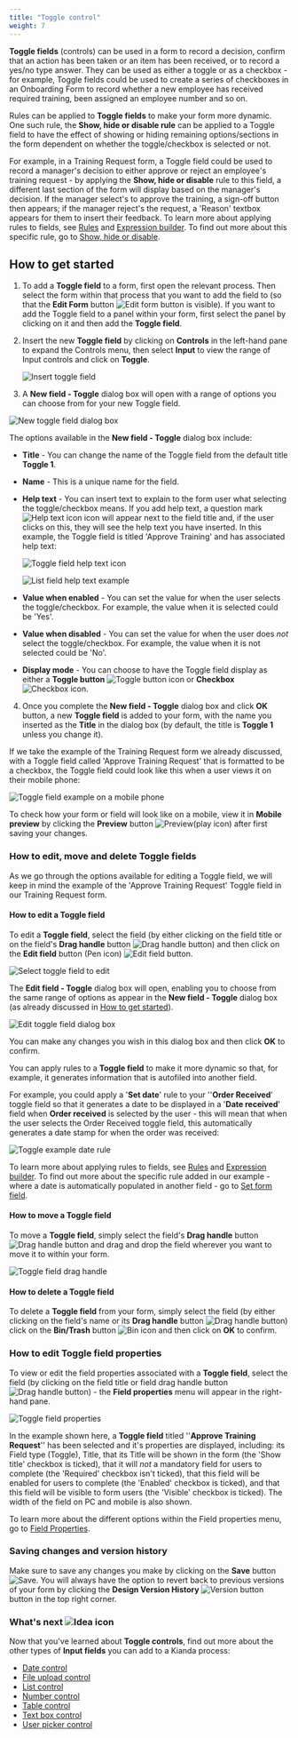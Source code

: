 ```yaml
---
title: "Toggle control"
weight: 7
---
```


**Toggle fields** (controls) can be used in a form to record a decision, confirm that an action has been taken or an item has been received, or to record a yes/no type answer. They can be used as either a toggle or as a checkbox - for example, Toggle fields could be used to create a series of checkboxes in an Onboarding Form to record whether a new employee has received required training, been assigned an employee number and so on. 

Rules can be applied to **Toggle fields** to make your form more dynamic. One such rule, the **Show, hide or disable rule** can be applied to a Toggle field to have the effect of showing or hiding remaining options/sections in the form dependent on whether the toggle/checkbox is selected or not. 

For example, in a Training Request form, a Toggle field could be used to record a manager's decision to either approve or reject an employee's training request - by applying the **Show, hide or disable** rule to this field, a different last section of the form will display based on the manager's decision. If the manager select's to approve the training, a sign-off button then appears; if the manager reject's the request, a 'Reason' textbox appears for them to insert their feedback. To learn more about applying rules to fields, see [Rules](/docs/platform/rules/) and [Expression builder](/docs/platform/rules/general/expression-builder). To find out more about this specific rule, go to [Show, hide or disable](/docs/platform/rules/workflow/hide-or-disable).



## How to get started

1. To add a **Toggle field** to a form, first open the relevant process. Then select the form within that process that you want to add the field to (so that the **Edit Form** button ![Edit form button](/images/penicon.png) is visible). If you want to add the Toggle field to a panel within your form, first select the panel by clicking on it and then add the **Toggle field**.

2. Insert the new **Toggle field** by clicking on **Controls** in the left-hand pane to expand the Controls menu, then select **Input** to view the range of Input controls and click on **Toggle**. 

   ![Insert toggle field](/images/toggle-insert.jpg)

3. A **New field - Toggle** dialog box will open with a range of options you can choose from for your new Toggle field.

![New toggle field dialog box](/images/toggle-dialog.jpg)

   The options available in the **New field - Toggle** dialog box include:

   - **Title** - You can change the name of the Toggle field from the default title **Toggle 1**. 

   - **Name** - This is a unique name for the field.

   - **Help text** - You can insert text to explain to the form user what selecting the toggle/checkbox means. If you add help text, a question mark ![Help text icon](/images/help-icon.jpg) icon will appear next to the field title and, if the user clicks on this, they will see the help text you have inserted. In this example, the Toggle field is titled 'Approve Training' and has associated help text:

     ![Toggle field help text icon](/images/toggle-approve-training.jpg)

     ![List field help text example](/images/toggle-helptext-example.jpg)

   - **Value when enabled** - You can set the value for when the user selects the toggle/checkbox. For example, the value when it is selected could be 'Yes'.

   - **Value when disabled** - You can set the value for when the user does *not* select the toggle/checkbox. For example, the value when it is not selected could be 'No'.

   - **Display mode** - You can choose to have the Toggle field display as either a **Toggle button** ![Toggle button icon](/images/toggle-icon.jpg) or **Checkbox** ![Checkbox icon](/images/toggle-checkbox-icon.jpg).

4. Once you complete the **New field - Toggle** dialog box and click **OK** button, a new **Toggle field** is added to your form, with the name you inserted as the **Title** in the dialog box (by default, the title is **Toggle 1** unless you change it).


If we take the example of the Training Request form we already discussed, with a Toggle field called 'Approve Training Request' that is formatted to be a checkbox, the Toggle field could look like this when a user views it on their mobile phone:

![Toggle field example on a mobile phone](/images/toggle-example-mobile.jpg)

To check how your form or field will look like on a mobile, view it in **Mobile preview** by clicking the **Preview** button ![Preview](/images/preview.png)(play icon) after first saving your changes.



### How to edit, move and delete Toggle fields

As we go through the options available for editing a Toggle field, we will keep in mind the example of the 'Approve Training Request' Toggle field in our Training Request form. 

#### How to edit a Toggle field

To edit a **Toggle field**, select the field (by either clicking on the field title or on the field's **Drag handle** button ![Drag handle button](/images/draghandlewhite-frame.png)) and then click on the **Edit field** button (Pen icon) ![Edit field button](/images/penicon.png).

![Select toggle field to edit](/images/toggle-edit.jpg)

The **Edit field - Toggle** dialog box will open, enabling you to choose from the same range of options as appear in the **New field - Toggle** dialog box (as already discussed in [How to get started](/docs/platform/controls/input/toggle#how-to-get-started)).

![Edit toggle field dialog box](/images/toggle-example-dialog.jpg)

You can make any changes you wish in this dialog box and then click **OK** to confirm. 

You can apply rules to a **Toggle field** to make it more dynamic so that, for example, it generates information that is autofiled into another field. 

For example, you could apply a '**Set date**' rule to your ''**Order Received**' toggle field so that it generates a date to be displayed in a '**Date received**' field when **Order received** is selected by the user - this will mean that when the user selects the Order Received toggle field, this automatically generates a date stamp for when the order was received:

![Toggle example date rule](/images/toggle-rule-date.jpg)

To learn more about applying rules to fields, see [Rules](/docs/platform/rules/) and [Expression builder](/docs/platform/rules/general/expression-builder). To find out more about the specific rule added in our example - where a date is automatically populated in another field - go to [Set form field](/docs/platform/rules/data/set-form-field).

#### How to move a Toggle field

To move a **Toggle field**, simply select the field's **Drag handle** button ![Drag handle button](/images/draghandlewhite-frame.png) and drag and drop the field wherever you want to move it to within your form.

![Toggle field drag handle](/images/toggle-move.jpg)

#### How to delete a Toggle field

To delete a **Toggle field** from your form, simply select the field (by either clicking on the field's name or its **Drag handle** button ![Drag handle button](/images/draghandlewhite-frame.png)) click on the **Bin/Trash** button ![Bin icon](/images/binicon.png) and then click on **OK** to confirm.


### How to edit Toggle field properties

To view or edit the field properties associated with a **Toggle field**, select the field (by clicking on the field title or field drag handle button ![Drag handle button](/images/draghandlewhite-frame.png)) - the **Field properties** menu will appear in the right-hand pane.

![Toggle field properties](/images/toggle-field-properties.jpg)

In the example shown here, a **Toggle field** titled ''**Approve Training Request**'' has been selected and it's properties are displayed, including: its Field type (Toggle), Title, that its Title will be shown in the form (the 'Show title' checkbox is ticked), that it will *not* a mandatory field for users to complete (the 'Required' checkbox isn't ticked), that this field will be enabled for users to complete (the 'Enabled' checkbox is ticked), and that this field will be visible to form users (the 'Visible' checkbox is ticked). The width of the field on PC and mobile is also shown. 

To learn more about the different options within the Field properties menu, go to [Field Properties](/docs/platform/controls/properties#field-properties).



### Saving changes and version history ###

Make sure to save any changes you make by clicking on the **Save** button ![Save](/images/saveprocess.png). You will always have the option to revert back to previous versions of your form by clicking the **Design Version History** ![Version button](/images/version8.png) button in the top right corner.



### What's next  ![Idea icon](/images/18.png) ###

Now that you've learned about **Toggle controls**, find out more about the other types of **Input fields** you can add to a Kianda process:

- [Date control](/docs/platform/controls/input/date/)
- [File upload control](/docs/platform/controls/input/file-upload/)
- [List control](/docs/platform/controls/input/list/)
- [Number control](/docs/platform/controls/input/number/)
- [Table control](/docs/platform/controls/input/table/)
- [Text box control](/docs/platform/controls/input/textbox/)
- [User picker control](/docs/platform/controls/input/user-picker/)
